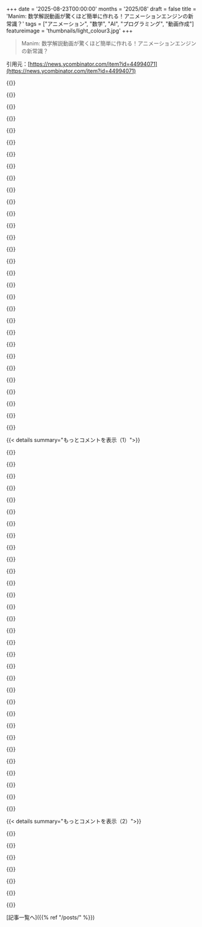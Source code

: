 +++
date = '2025-08-23T00:00:00'
months = '2025/08'
draft = false
title = 'Manim: 数学解説動画が驚くほど簡単に作れる！アニメーションエンジンの新常識？'
tags = ["アニメーション", "数学", "AI", "プログラミング", "動画作成"]
featureimage = 'thumbnails/light_colour3.jpg'
+++

> Manim: 数学解説動画が驚くほど簡単に作れる！アニメーションエンジンの新常識？

引用元：[https://news.ycombinator.com/item?id=44994071](https://news.ycombinator.com/item?id=44994071)




{{<matomeQuote body="Manimは最新のAIアシスタントと超相性良いよ！「XからYにモーフィングする図が欲しい」みたいな指示も一発で成功。シンプルな構文と豊富なオープンソース例のおかげだけど、AIコーディングエージェントの時短効果がすごいって良い例だね。結果動画が正しければOKだから、作成方法は気にしないよ。" userName="AnotherGoodName" createdAt="2025/08/23 15:09:23" color="#ff5733">}}




{{<matomeQuote body="Grant SandersonがLLMでManimコード作ろうとしたらイマイチだったってポッドキャストで聞いたな。たぶん、俺ら素人とGrantのManimの「できる」のレベルが違うってことだね、ハハ。" userName="sansseriff" createdAt="2025/08/23 17:37:05" color="">}}




{{<matomeQuote body="それってGrantがManimの独自ブランチを使ってるからじゃないかな？主流のManim-CEとは結構違うから、LLMが「Manim」って言われても、どっちを指してるか混乱するかもね。" userName="apetresc" createdAt="2025/08/23 18:13:38" color="">}}




{{<matomeQuote body="最新のエージェントだと、画面間のトランジションとかでも100%成功してるよ。AIが最近すごく進化したからかな？もしかしたらGrantはManimを熟知しすぎてて、プロンプト打つより自分で書く方が早いのかも。俺は教育者向けにプロンプト入力だけで動画作れるウェブサイト作りたいくらい、頼りになってるよ。" userName="AnotherGoodName" createdAt="2025/08/23 17:46:39" color="#ff33a1">}}




{{<matomeQuote body="情熱があるならやってみなよ！ただ、似たようなことやってる人たちもいるよ。これとか見てみて:<br>・https://www.befreed.ai/knowledge-visualizer<br>・https://kodisc.com/<br>・https://github.com/hesamsheikh/AnimAI-Trainer<br>・https://tiger-ai-lab.github.io/TheoremExplainAgent/<br>・https://tma.live/, HN discussion: https://news.ycombinator.com/item?id=42590290<br>・https://generative-manim.vercel.app/<br>結果がすごいのは間違いない: https://x.com/zan2434/status/1898145292937314347<br>俺がこれだけ知ってるのは「一発LLMアニメーション」が長期的にスケールしないって賭けてるから。人との連携が良いAIアニメーションアプリを作ろうとしてるんだ。ManimじゃなくてBevyでね。" userName="sansseriff" createdAt="2025/08/23 18:21:05" color="#ff5733">}}




{{<matomeQuote body="Tiger AI Labのやつ使ったけど、色々問題があってチケットも開いたんだ。真剣なプロジェクトじゃなくて、ほとんど動かないよ…VLMレビューがあっても結果は全然良くなかったな。" userName="icelancer" createdAt="2025/08/23 23:08:02" color="">}}




{{<matomeQuote body="うん、俺もだいたいGrantと同じ経験してるよ。フレームワークの中にはVLMでManimアニメーションを「レビュー」するやつもあるけど、あんまり役に立たないんだよね。" userName="icelancer" createdAt="2025/08/23 23:07:07" color="">}}




{{<matomeQuote body="RAGがドキュメントとどう組み合わさるか、楽しみだね。" userName="pkoird" createdAt="2025/08/23 17:25:45" color="">}}




{{<matomeQuote body="Manimを授業のプレゼンで使ったんだけど、使うのが本当に楽しかったし、多くの人がスタイルに気づいてくれて、プレゼン全体も好評だったよ。数年前にはGrantに会う機会もあって、Manim使ってるって話したら心底喜んでくれたんだ。人間知識の貢献がすごいクールな人だよ。" userName="pkoird" createdAt="2025/08/23 12:44:07" color="#38d3d3">}}




{{<matomeQuote body="3b1bのManimはすごいね。アニメーションも解説も素晴らしい。一つのライブラリでいろんな概念をアニメーション化できるのが不思議だよ。Grantはきっと高次元の数学的思考をしてるんだろうな。" userName="lordnacho" createdAt="2025/08/23 11:25:48" color="">}}




{{<matomeQuote body="一つのライブラリでいろんな概念をアニメーション化できるのはね、コアの基本要素から作られたコミュニティオブジェクトがたくさんあるからだよ。それをカスタマイズすればいいんだ。詳しくはここ見てね: https://docs.manim.community/en/stable/reference_index/mobje..." userName="jxf" createdAt="2025/08/23 11:30:33" color="#45d325">}}




{{<matomeQuote body="ほとんどの人にはね、コミュニティフォークの方がいいリンクだと思うよ。ここだよ: https://github.com/ManimCommunity/manim/" userName="esperent" createdAt="2025/08/23 10:39:59" color="#38d3d3">}}




{{<matomeQuote body="Grantが作ったManimは本当にすごいよ。それはOSSのメンテナーじゃなくて、その分野の専門家が自分の目的のために作ったツールなんだ。だから素晴らしい。でもね、コミュニティフォークは元の目的から離れて、ただライブラリの維持が目的になってるんじゃないかな。デザインバイコミッティーでUXが失われそうって気がするんだ。これは「実用主義の専門家」と「ライブラリ維持派のメンテナー」の違いだね。" userName="the__alchemist" createdAt="2025/08/23 16:07:53" color="">}}




{{<matomeQuote body="コミュニティフォークは一般人にとっていいよ。変な対立とかはなくて、Grantは自分用のすごいツールを作ったけど、みんなが使えるようにする気はないんだ。だから、他の人がフォークでそれをやるのを喜んでるみたい。CE版は、Grantじゃない人が使うのに必要なことを全部やってくれてるよ。Grantのバージョンはドキュメントとかもイマイチだし、GrantじゃないならCEを使うべきだね。Grantは発明という大変なことをしたけど、CEはそれをみんなが使えるようにしたんだ。" userName="redbluered" createdAt="2025/08/23 18:44:45" color="#38d3d3">}}




{{<matomeQuote body="Grant自身がね、フォークを使うように言ってて、自分のバージョンは使わないでって言ってるんだよ。彼から直接聞いた話だから間違いないよ。" userName="f1shy" createdAt="2025/08/23 17:00:25" color="#38d3d3">}}




{{<matomeQuote body="うん、そうだね。Grantと直接話したわけじゃないけど、インタビューで同じこと言ってるのを何度も見たよ。ほとんどの人はコミュニティバージョンから始めるのが、やっぱり一番いい選択肢だね。" userName="mindcrime" createdAt="2025/08/23 21:34:00" color="">}}




{{<matomeQuote body="いい理由があるの？それとも何か対立があったの？フォークの説明を読んだけど、Grantがオリジナルをメンテしてるのに、なんでフォークを使うべきなのか、いまいちピンとこないんだよね。" userName="Waterluvian" createdAt="2025/08/23 11:35:37" color="">}}




{{<matomeQuote body="僕としては、Grantは作ったものをみんなが使えるように共有しただけだと思うな。彼の最優先は新しい動画を作ることだから、破壊的変更を避けるとか、APIを安定させるとか、テストやドキュメント作成に時間が割けないんだよ。僕はこれで全然いいと思うけどね。ミュージシャンに次のアルバムを要求しないのと同じで、コードだけ作者にメンテ義務があるように感じちゃうのはなんでだろうね。" userName="Jorge1o1" createdAt="2025/08/23 11:44:35" color="#ff5c5c">}}




{{<matomeQuote body="同意だよ。でもね、他のクリエイティブな作品ってある程度「完成」するけど、コードはそうじゃないんだよね。残念だけど、コードは絶えず手入れが必要なんだよ。" userName="dleeftink" createdAt="2025/08/23 11:51:22" color="">}}




{{<matomeQuote body="ハードウェアやってる身からすると、コードみたいにデータが腐るのが不思議だよ。<br>俺の電子設計は部品の陳腐化で2年もしたら変更いるけど、もし10年後も今と同じように動くソフト作りたいなら、どうすれば「腐敗耐性」つけられるかな？" userName="0_____0" createdAt="2025/08/23 12:05:12" color="#ff5733">}}




{{<matomeQuote body="それは部品の陳腐化と一緒だよ。<br>周りの世界が変わって、使ってたインターフェースが消えたり、依存関係が放置されてビット腐敗したりするんだ。<br>一番の対策は、x86 Linuxみたいに長持ちするプラットフォームを選んで、それ以外の依存関係を極力減らすことだね。<br>でも、結局プラットフォームも変わっちゃう。一番長寿だったx86 + BIOSも、2020年にIntelがサポートやめたんだから。" userName="fsmv" createdAt="2025/08/23 12:44:42" color="#ff33a1">}}




{{<matomeQuote body="依存関係の変化が一番大きいから、ビット腐敗対策には依存関係をできるだけ減らして、めっちゃ安定してるものだけ使うのがいいよ。<br>でも、これだと開発速度が落ちるし、セキュリティ問題やハードウェアの仮定が変わった場合に対応できない問題もあるんだ。<br>でも、ちゃんと依存関係を選んで良い設計すれば、ビット腐敗に強いコードは書けるよ。ただ、すごく稀だけどね。" userName="kevindamm" createdAt="2025/08/23 12:24:14" color="#45d325">}}




{{<matomeQuote body="Fortran90みたいに、後方互換性が強い言語の特定のバージョンで書くのがいいんじゃないかな。<br>C99もアリかも。<br>あと、BLASみたいな、絶対なくならない有名なライブラリだけ使うことだね。<br>GUIが必要な場合はどうすればいいか分からないけど。" userName="bee_rider" createdAt="2025/08/23 14:22:29" color="">}}




{{<matomeQuote body="シンプルなランタイムを持つ「死んだ」言語を選んで、全部ベンダー提供にするべきだと思う。<br>俺のイチオシはLua 5.1だよ。<br>シンプルなランタイム（Cで約20k行）で、JavaScript、Go、Rustとか色んなプラットフォームで実装されてる。<br>5.1のいいところは、標準コンパイラをターゲットにしつつ、LuaJITでも動く可能性があるってことだね。" userName="3eb7988a1663" createdAt="2025/08/23 17:45:40" color="#ff5c5c">}}




{{<matomeQuote body="20年前のシステムで動かしてみなよ。<br>もし20年前に動いてて今も動くなら、あと20年も動く可能性が高いぜ。" userName="miki123211" createdAt="2025/08/23 15:38:26" color="">}}




{{<matomeQuote body="いい質問だね。こればっかりはケースバイケースだよ。10年くらいなら、有名な言語やプラットフォームなら大抵大丈夫。でも20年、30年、50年、100年となるともっと面白いね。<br>俺はBasic、Pascal、x86アセンブリからPython、HTML＋JSまで、30年以上前のサイドプロジェクトを全部残してるんだ。驚いたことに、一番楽に動くのはアセンブリコードだよ。C＋＋のコマンドラインコードや15年前のPython 2.xもまだ動く。<br>JSエコシステムが一番変化が激しかったけど、依存関係を減らせばVanilla JS＋HTMLは10年後もほぼ確実に動くと思うんだ。<br>標準化されてるものは動きが遅いから、C＋＋も古いコードは安全だし、今のコードも10年は大丈夫だろうね。" userName="dahart" createdAt="2025/08/23 18:07:00" color="#38d3d3">}}




{{<matomeQuote body="一番大きいのは、なんでそのやり方をしたのか、どう動くのかっていう知識が失われることだよね。<br>ドキュメントも、コードをシンプルにするのも役に立つ。<br>でも、本当に腐っていくのは人間の記憶なんだよ。" userName="iamflimflam1" createdAt="2025/08/23 12:35:45" color="#ff33a1">}}




{{<matomeQuote body="「もし10年後も今と同じように動くソフト作りたいなら、どうすれば「腐敗耐性」つけられるかな？」<br>Windowsをターゲットにして、Linuxは避けるべきだね。" userName="vntok" createdAt="2025/08/23 12:22:18" color="">}}




{{<matomeQuote body="ABI compatibilityも絡んでる要素の一つだよ。<br>ソフトが動くOSはこの問題で小さい役割しか果たさない。<br>OSに関する関連する意見もあるけど、俺とは違う結論なんだ。<br>システム間で障壁や摩擦を生み出さないように、ソフト（やOS）を書くべきだよ。" userName="the__alchemist" createdAt="2025/08/23 13:12:01" color="#785bff">}}




{{<matomeQuote body="コードの結合の問題もあるんだ：自分のコードが、自分のコードの別の部分に依存していると、この内部依存性によって壊れる可能性があるんだよ。<br>もしコードの統合テストが十分にされてないと、めったに使わない機能が気づかないうちに壊れちゃうかもね。それが「腐敗」って言われる理由さ。<br>最近の基準では、テストピラミッドでこれを防ぐようにしてるけどね。" userName="n0n0n4t0r" createdAt="2025/08/23 12:36:22" color="#ff5c5c">}}




{{< details summary="もっとコメントを表示（1）">}}

{{<matomeQuote body="C、Java、Perl、PHP？俺はプロダクション環境で20年以上前のコードを大量に使ってるよ。巨大なフレームワークやたくさんの依存関係、それに数年ごとに互換性をぶっ壊すような言語を避ければいいだけさ。" userName="Sesse__" createdAt="2025/08/23 18:02:54" color="#ff5c5c">}}




{{<matomeQuote body="それは本当に良い視点だね！いつか音楽や執筆でも同じようなものが出てくるかな？Gumroadとか連載小説、Webコミックはあるけど、ミュージシャンが1曲ずつアルバムとして出すのってあるのか疑問だよ。" userName="Jorge1o1" createdAt="2025/08/23 12:05:49" color="">}}




{{<matomeQuote body="アルバムの発売前に、アーティストがシングルを1、2曲出すのは結構よくあることだよ。アルバムよりシングルをたくさん出すアーティストもいるくらいだしね。" userName="bavell" createdAt="2025/08/23 12:17:07" color="">}}




{{<matomeQuote body="それに、最近は録音を「アーティストの意図通りに」再リリースしたりリマスターしたりするのがもっと一般的になってるね。でも、元の作品とその（意図しない）要素に慣れ親しんでると、やり直したものは最初に惹かれた魔法の一部を失っちゃう可能性が高いんだよ。" userName="dleeftink" createdAt="2025/08/23 12:41:58" color="">}}




{{<matomeQuote body="そんな必要はないはずだよ。コードベースに依存関係の固定バージョンをチェックインしたり、コアロジックをプラットフォーム層から抽象化したりするような（比較的）簡単な変更をするだけで、かなり改善するんだ。ビデオゲームなんかではこれがうまくいってるよ。" userName="imadr" createdAt="2025/08/23 12:40:32" color="#ff5c5c">}}




{{<matomeQuote body="僕の理解では、ビデオゲームってライブラリにパッチを当てないんだけどな。今日利用可能なバージョンを選んだら、それを永遠に使うってことだよね？" userName="3eb7988a1663" createdAt="2025/08/23 17:46:56" color="">}}




{{<matomeQuote body="うん、確かに！そういう情報があれば役立つだろうね。これは「もう内部にいて、すでに知ってる」人向けのことなんだろうな。フォークのREADMEには説明がないみたいだし。" userName="Waterluvian" createdAt="2025/08/23 11:49:11" color="">}}




{{<matomeQuote body="いや、READMEには結構はっきり書いてあるけど？<br>「Grant Sandersonは自分のリポジトリを維持してるけど、継続的な開発、機能改善、ドキュメント強化、そしてより活発なコミュニティ主導のメンテナンスのために、このバージョンをおすすめする。もしGrantがどうやって動画を作ってるか知りたいなら、彼のレポジトリに行ってね」ってさ。" userName="mistercow" createdAt="2025/08/23 11:53:18" color="#ff5c5c">}}




{{<matomeQuote body="うーん、うん、それ読んだよ。でも、どっちに集中すべきか、まだ判断できなかったんだ。たぶん、土曜の朝だから頭が回ってないだけかもね。" userName="Waterluvian" createdAt="2025/08/23 11:59:53" color="">}}




{{<matomeQuote body="GrantはManimを自分のYouTube動画のために開発したけど、コミュニティ版はもっとみんなが使えるようにドキュメントとかテストを改善してるみたいだね。目的がちょっと違うんだ。" userName="pbronez" createdAt="2025/08/23 11:48:55" color="#785bff">}}




{{<matomeQuote body="Manimのデモ動画はこれだよ！→ https://www.youtube.com/watch?v=rbu7Zu5X1zI&t=19s&pp=ygUFbWF..." userName="snitty" createdAt="2025/08/23 12:21:13" color="">}}




{{<matomeQuote body="ManimはHNで定期的に話題になるから、議論を見たいならこの検索リンクを見てみて！→ https://hn.algolia.com/?q=manim" userName="jasonjmcghee" createdAt="2025/08/23 10:00:51" color="">}}




{{<matomeQuote body="ManimのAwesomeリストはないのかな？Manim: Math AnimationのGitHub、Docs、関連トピック、そしてManimCommunity/awesome-manimにはクリエイターのリストがあるよ。<br>Src: https://github.com/ManimCommunity/manim<br>Docs: https://docs.manim.community/en/stable/<br>GH topic: https://github.com/topics/manim<br>ManimCommunity/awesome-manim: https://github.com/ManimCommunity/awesome-manim/?youtube<br>YouTube検索: https://www.youtube.com/results?sp=mAEA&search_query=Manim+" userName="westurner" createdAt="2025/08/23 11:55:58" color="#38d3d3">}}




{{<matomeQuote body="ManimとLLMの話だけど、LLMは下書きにすごく良いよね。Generative-ManimやManimGPTなんかも出てきてるよ。Manim開発や学習にSubagentsを使うのとどう違うかな？ManimのPythonコードを生成して視覚的に説明するためのLLMプロンプトの例もあるよ。<br>generative-manim: https://github.com/marcelo-earth/generative-manim<br>manimGPT: https://chatgpt.com/g/g-dtA3t9WRW-manimgpt<br>AGENTS.md: https://github.com/VoltAgent/awesome-claude-code-subagents#0..." userName="westurner" createdAt="2025/08/23 12:25:21" color="#38d3d3">}}




{{<matomeQuote body="HNって重複リンクは許されないんじゃなかったっけ？提出が重複してるみたいだけど…" userName="nikolayasdf123" createdAt="2025/08/23 10:25:39" color="">}}




{{<matomeQuote body="HNは一定期間が過ぎたら重複投稿を許可してるよ。" userName="yen223" createdAt="2025/08/23 10:27:36" color="">}}




{{<matomeQuote body="そうだよ。「過去1年以内」が基準だよ。詳細はこちらを見て！→ https://news.ycombinator.com/newsfaq.html#reposts" userName="dang" createdAt="2025/08/23 19:23:58" color="">}}




{{<matomeQuote body="Grantの3blue1brownとManimの仕事は本当にすごいよね。動画のクオリティが高すぎるよ。特にデモ動画はGrantがManimをどう使ってるか解説してくれてて必見だよ！→ https://www.youtube.com/watch?v=rbu7Zu5X1zI" userName="emaro" createdAt="2025/08/23 10:50:19" color="#ff33a1">}}




{{<matomeQuote body="Manimみたいなコードベースのアニメーションツールを探してるんだけど、数学じゃなくて一般的なインフォグラフィックとかチャート、モーション・グラフィックス向けのが欲しいな。After EffectsとかBlenderもあるけど、やっぱりコードでグラフィックを制御したいんだ。LLMとの相性も良さそうだし、ローカルで自動レンダリングできるようなのが理想だよ。" userName="divan" createdAt="2025/08/23 22:11:18" color="#ff33a1">}}




{{<matomeQuote body="シェアしてくれてありがとう！すごくいいね！個人的には、インフォグラフィックやチャート用のプリミティブがあれば最高なんだけど。このライブラリは振り子のアニメーションにすごく向いてるね :) 今、あなたの「非カオスな二重振り子」の動画を見てるんだけど、めちゃくちゃ素晴らしいよ！" userName="divan" createdAt="2025/08/25 13:11:08" color="#38d3d3">}}




{{<matomeQuote body="関連情報だよ:<br>Show HN: Python library to add voiceovers to Manim videos programmatically - https://news.ycombinator.com/item?id=35961318 - 2023年5月 (6コメント)<br>Manim: Animation engine for explanatory math videos - https://news.ycombinator.com/item?id=31636657 - 2022年6月 (16コメント)<br>Manim – Python library for creating mathematical animations - https://news.ycombinator.com/item?id=30658390 - 2022年3月 (25コメント)<br>Manim: An animation engine for explanatory math videos - https://news.ycombinator.com/item?id=28245277 - 2021年8月 (67コメント)<br>Manim – an animation engine for explanatory math videos - https://news.ycombinator.com/item?id=26498527 - 2021年3月 (75コメント)<br>Show HN: I made a parser visualizer using manim - https://news.ycombinator.com/item?id=26382729 - 2021年3月 (15コメント)<br>A Manim Code Template - https://news.ycombinator.com/item?id=24985609 - 2020年11月 (1コメント)<br>Manim: Animation engine for explanatory math videos - https://news.ycombinator.com/item?id=24926947 - 2020年10月 (19コメント)<br>Manim – 3Blue1Brown’s animation engine for explanatory math videos - https://news.ycombinator.com/item?id=19716019 - 2019年4月 (80コメント)" userName="dang" createdAt="2025/08/23 19:23:38" color="#38d3d3">}}




{{<matomeQuote body="HNにいるってことで、Common Lisp用の「sketchMath」アニメーションパッケージもどうぞ。https://github.com/vydd/sketchMath" userName="anthk" createdAt="2025/08/23 12:35:55" color="">}}




{{<matomeQuote body="4年くらい前に使ってみたんだけど、kwargs-itusに悩まされたよ。全部kwargsなんだ。型アノテーションもなかったし（当時はkwargsに型アノテーションを書くことすらできなかった）。明らかに不必要に使いにくかったね。直そうと試みたけど、全然賛同が得られなかったんだ。あれから進歩したのかな？" userName="IshKebab" createdAt="2025/08/23 23:40:22" color="#38d3d3">}}




{{<matomeQuote body="これすごいね。数年前に見た「Animation vs Math」っていう素晴らしい動画を思い出したから、すぐにクリックしたよ: https://youtu.be/B1J6Ou4q8vE<br>僕は数学が好きだけど、巨大なグラフを見せるのが常にベストなアプローチとは限らないよね。:)" userName="reactordev" createdAt="2025/08/23 08:50:09" color="#ff5733">}}




{{<matomeQuote body="＞ 僕は数学が好きだけど、巨大なグラフを見せるのが常にベストなアプローチとは限らないよね。:) その通り！3Blue1Brownは、動画作成、Manim公開、そしてSoMEで視聴者を囲い込まずに幅広い数学YouTuberコミュニティを育成することで、数学教育を大きく前進させたんだ。（Sal Khanも評価されるべきだね。）彼は、数学を記憶や記号操作じゃなく、エキサイティングで親しみやすい旅のように感じさせるジャンルを創り出したんだ。" userName="maxbond" createdAt="2025/08/23 09:46:42" color="#38d3d3">}}




{{<matomeQuote body="数学を外国語じゃなくて積み木のように感じさせてくれたよ。" userName="reactordev" createdAt="2025/08/23 12:52:33" color="">}}




{{<matomeQuote body="ずっと探してたんだ。リンクをシェアしてくれてありがとう。" userName="GTP" createdAt="2025/08/23 08:30:04" color="">}}




{{<matomeQuote body="また別のYouTuber向け数学動画ライブラリ見つけたよ！<br>https://github.com/2swap/swaptube<br>これ、動画を最初から最後まで全部レンダリングしてるみたいだね？" userName="throawayonthe" createdAt="2025/08/23 11:02:44" color="#ff5c5c">}}




{{<matomeQuote body="これも見てみて！<br>https://github.com/ManimCommunity/manim" userName="WayToDoor" createdAt="2025/08/23 10:05:19" color="">}}




{{<matomeQuote body="TypeScriptのManimみたいなやつってある？" userName="voat" createdAt="2025/08/23 15:35:42" color="">}}

{{</details>}}




{{< details summary="もっとコメントを表示（2）">}}

{{<matomeQuote body="これなんてどう？<br>https://motioncanvas.io/" userName="dleeftink" createdAt="2025/08/23 17:12:58" color="#ff5c5c">}}




{{<matomeQuote body="これ、英語の文法解説にも使えたら最高だね！" userName="closetkantian" createdAt="2025/08/23 19:50:37" color="">}}




{{<matomeQuote body="これでインタラクティブな3D図とか作れるの？" userName="billfruit" createdAt="2025/08/23 11:47:11" color="">}}




{{<matomeQuote body="Manimの基本機能だけだとインタラクティブな3D環境はサポートしてないと思うよ。<br>でも、GrantとBen Eaterが昔、四元数（クォータニオン）に関するインタラクティブな動画を作ってたね。あれは操作できるよ！<br>リンク：<br>https://eater.net/quaternions<br>https://eater.net/quaternions/video/intro" userName="lock1" createdAt="2025/08/23 12:22:29" color="#ff5c5c">}}




{{<matomeQuote body="Grantの動画で、インタラクティブではないけど、3Dっぽい動きをしてるやつがあるよ！<br>https://youtu.be/KTzGBJPuJwM" userName="n0n0n4t0r" createdAt="2025/08/23 12:41:52" color="#ff5c5c">}}




{{<matomeQuote body="俺、これにカーソルを組み合わせて論文や数学の概念を自分に説明する動画を作ってるよ。<br>結果は完璧じゃないこともある（AIが図形をずらすこともある）けど、かなり役立つし、何回か試せばすごく良い解説動画ができるんだ。" userName="sachinaag" createdAt="2025/08/23 09:26:31" color="#ff33a1">}}

{{</details>}}



[記事一覧へ]({{% ref "/posts/" %}})
